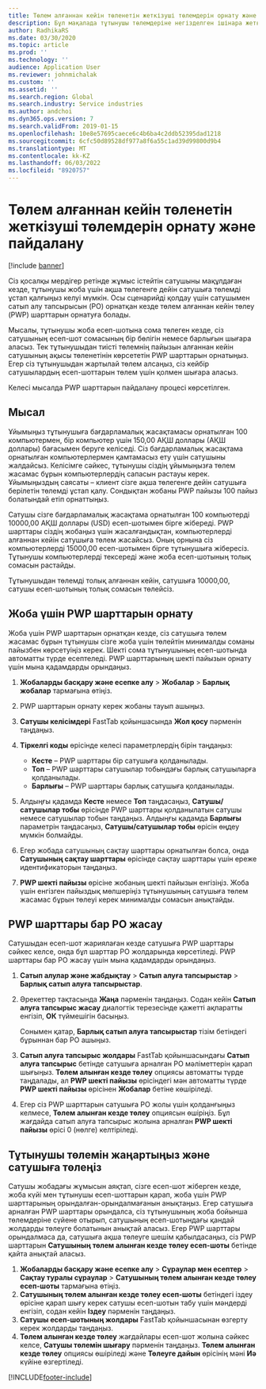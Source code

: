 ```yaml
---
title: Төлем алғаннан кейін төленетін жеткізуші төлемдерін орнату және пайдалану
description: Бұл мақалада тұтынушы төлемдеріне негізделген ішінара жеткізушінің төлемдерін босатуға болатындай төлем кезінде төлеу (PWP) шарттарын жасау жолын түсіндіреді.
author: RadhikaRS
ms.date: 03/30/2020
ms.topic: article
ms.prod: ''
ms.technology: ''
audience: Application User
ms.reviewer: johnmichalak
ms.custom: ''
ms.assetid: ''
ms.search.region: Global
ms.search.industry: Service industries
ms.author: andchoi
ms.dyn365.ops.version: 7
ms.search.validFrom: 2019-01-15
ms.openlocfilehash: 10e8e57695caece6c4b6ba4c2ddb52395dad1218
ms.sourcegitcommit: 6cfc50d89528df977a8f6a55c1ad39d99800d9b4
ms.translationtype: MT
ms.contentlocale: kk-KZ
ms.lasthandoff: 06/03/2022
ms.locfileid: "8920757"
---
```

# <a name="set-up-and-use-pay-when-paid-vendor-payments"></a>Төлем алғаннан кейін төленетін жеткізуші төлемдерін орнату және пайдалану

[!include [banner](../includes/banner.md)]

Сіз қосалқы мердігер ретінде жұмыс істейтін сатушыны мақұлдаған кезде, тұтынушы жоба үшін ақша төлегенге дейін сатушыға төлемді ұстап қалғыңыз келуі мүмкін. Осы сценарийді қолдау үшін сатушымен сатып алу тапсырысын (PO) орнатқан кезде төлем алғаннан кейін төлеу (PWP) шарттарын орнатуға болады.

Мысалы, тұтынушы жоба есеп-шотына сома төлеген кезде, сіз сатушының есеп-шот сомасының бір бөлігін немесе барлығын шығара аласыз. Тек тұтынушыдан тиісті төлемнің пайызын алғаннан кейін сатушының ақысы төленетінін көрсететін PWP шарттарын орнатыңыз. Егер сіз тұтынушыдан жартылай төлем алсаңыз, сіз кейбір сатушылардың есеп-шоттарын төлем үшін қолмен шығара аласыз.

Келесі мысалда PWP шарттарын пайдалану процесі көрсетілген.

## <a name="example"></a>Мысал

Ұйымыңыз тұтынушыға бағдарламалық жасақтамасы орнатылған 100 компьютермен, бір компьютер үшін 150,00 АҚШ доллары (АҚШ доллары) бағасымен беруге келіседі. Сіз бағдарламалық жасақтама орнатылған компьютерлермен қамтамасыз ету үшін сатушыны жалдайсыз. Келісімге сәйкес, тұтынушы сіздің ұйымыңызға төлем жасамас бұрын компьютерлердің сапасын растауы керек. Ұйымыңыздың саясаты – клиент сізге ақша төлегенге дейін сатушыға берілетін төлемді ұстап қалу. Сондықтан жобаны PWP пайызы 100 пайыз болатындай етіп орнаттыңыз.

Сатушы сізге бағдарламалық жасақтама орнатылған 100 компьютерді 10000,00 АҚШ доллары (USD) есеп-шотымен бірге жібереді. PWP шарттары сіздің жобаңыз үшін жасалғандықтан, компьютерлерді алғаннан кейін сатушыға төлем жасайсыз. Оның орнына сіз компьютерлерді 15000,00 есеп-шотымен бірге тұтынушыға жібересіз. Тұтынушы компьютерлерді тексереді және жоба есеп-шотының толық сомасын растайды.

Тұтынушыдан төлемді толық алғаннан кейін, сатушыға 10000,00, сатушы есеп-шотының толық сомасын төлейсіз.

## <a name="set-up-pwp-terms-for-a-project"></a>Жоба үшін PWP шарттарын орнату

Жоба үшін PWP шарттарын орнатқан кезде, сіз сатушыға төлем жасамас бұрын тұтынушы сізге жоба үшін төлейтін минималды соманы пайызбен көрсетуіңіз керек. Шекті сома тұтынушының есеп-шотында автоматты түрде есептеледі. PWP шарттарының шекті пайызын орнату үшін мына қадамдарды орындаңыз.

1. **Жобаларды басқару және есепке алу** \> **Жобалар** \> **Барлық жобалар** тармағына өтіңіз.
2. PWP шарттарын орнату керек жобаны тауып ашыңыз.
3. **Сатушы келісімдері** FastTab қойыншасында **Жол қосу** пәрменін таңдаңыз.
3. **Тіркелгі коды** өрісінде келесі параметрлердің бірін таңдаңыз:

    - **Кесте** – PWP шарттары бір сатушыға қолданылады.
    - **Топ** – PWP шарттары сатушылар тобындағы барлық сатушыларға қолданылады.
    - **Барлығы** – PWP шарттары барлық сатушыға қолданылады.

4. Алдыңғы қадамда **Кесте** немесе **Топ** таңдасаңыз, **Сатушы/сатушылар тобы** өрісінде PWP шарттары қолданылатын сатушы немесе сатушылар тобын таңдаңыз. Алдыңғы қадамда **Барлығы** параметрін таңдасаңыз, **Сатушы/сатушылар тобы** өрісін өңдеу мүмкін болмайды.
5. Егер жобада сатушының сақтау шарттары орнатылған болса, онда **Сатушының сақтау шарттары** өрісінде сақтау шарттары үшін ереже идентификаторын таңдаңыз.
6. **PWP шекті пайызы** өрісіне жобаның шекті пайызын енгізіңіз. Жоба үшін енгізген пайыздық мөлшеріңіз тұтынушының сатушыға төлем жасамас бұрын төлеуі керек минималды сомасын анықтайды.

## <a name="create-a-po-that-has-pwp-terms"></a>PWP шарттары бар PO жасау

Сатушыдан есеп-шот жариялаған кезде сатушыға PWP шарттары сәйкес келсе, онда бұл шарттар PO жолдарында көрсетіледі. PWP шарттары бар PO жасау үшін мына қадамдарды орындаңыз.

1. **Сатып алулар және жабдықтау** \> **Сатып алуға тапсырыстар** \> **Барлық сатып алуға тапсырыстар**.
2. Әрекеттер тақтасында **Жаңа** пәрменін таңдаңыз. Содан кейін **Сатып алуға тапсырыс жасау** диалогтік терезесінде қажетті ақпаратты енгізіп, **ОК** түймешігін басыңыз.

    Сонымен қатар, **Барлық сатып алуға тапсырыстар** тізім бетіндегі бұрыннан бар PO ашыңыз.

4. **Сатып алуға тапсырыс жолдары** FastTab қойыншасындағы **Сатып алуға тапсырыс** бетінде сатушыға арналған PO мәліметтерін қарап шығыңыз. **Төлем алынған кезде төлеу** опциясы автоматты түрде таңдалады, ал **PWP шекті пайызы** өрісіндегі мән автоматты түрде **PWP шекті пайызы** өрісінен **Жобалар** бетіне көшіріледі.
6. Егер сіз PWP шарттарын сатушыға PO жолы үшін қолданғыңыз келмесе, **Төлем алынған кезде төлеу** опциясын өшіріңіз. Бұл жағдайда сатып алуға тапсырыс жолына арналған **PWP шекті пайызы** өрісі 0 (нөлге) келтіріледі.

## <a name="update-a-customer-payment-and-pay-the-vendor"></a>Тұтынушы төлемін жаңартыңыз және сатушыға төлеңіз

Сатушы жобадағы жұмысын аяқтап, сізге есеп-шот жіберген кезде, жоба күйі мен тұтынушы есеп-шоттарын қарап, жоба үшін PWP шарттарының орындалған-орындалмағанын анықтаңыз. Егер сатушыға арналған PWP шарттары орындалса, сіз тұтынушының жоба бойынша төлемдеріне сүйене отырып, сатушының есеп-шотындағы қандай жолдарды төлеуге болатынын анықтай аласыз. Егер PWP шарттары орындалмаса да, сатушыға ақша төлеуге шешім қабылдасаңыз, сіз PWP шарттарын **Сатушының төлем алынған кезде төлеу есеп-шоты** бетінде қайта анықтай аласыз.

1. **Жобаларды басқару және есепке алу** \> **Сұраулар мен есептер** \> **Сақтау туралы сұраулар** \> **Сатушының төлем алынған кезде төлеу есеп-шоты** тармағына өтіңіз.
2. **Сатушының төлем алынған кезде төлеу есеп-шоты** бетіндегі іздеу өрісіне қарап шығу керек сатушы есеп-шотын табу үшін мәндерді енгізіп, содан кейін **Іздеу** пәрменін таңдаңыз.
3. **Сатушы есеп-шотының жолдары** FastTab қойыншасынан өзгерту керек жолдарды таңдаңыз.
4. **Төлем алынған кезде төлеу** жағдайлары есеп-шот жолына сәйкес келсе, **Сатушы төлемін шығару** пәрменін таңдаңыз. **Төлем алынған кезде төлеу** опциясы өшіріледі және **Төлеуге дайын** өрісінің мәні **Иә** күйіне өзгертіледі.


[!INCLUDE[footer-include](../includes/footer-banner.md)]